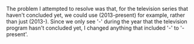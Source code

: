 The problem I attempted to resolve was that, for the television series that haven't concluded yet, we could use (2013-present) for example, rather than just (2013-). Since we only see '-' during the year that the television program hasn't concluded yet, I changed anything that included '-' to '-present'.
